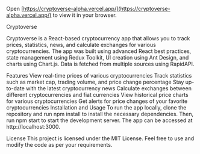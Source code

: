 
Open [https://cryptoverse-alpha.vercel.app/](https://cryptoverse-alpha.vercel.app/) to view it in your browser.


Cryptoverse


Cryptoverse is a React-based cryptocurrency app that allows you to track prices, statistics, news, and calculate exchanges for various cryptocurrencies. The app was built using advanced React best practices, state management using Redux Toolkit, UI creation using Ant Design, and charts using Chart.js. Data is fetched from multiple sources using RapidAPI.

Features
View real-time prices of various cryptocurrencies
Track statistics such as market cap, trading volume, and price change percentage
Stay up-to-date with the latest cryptocurrency news
Calculate exchanges between different cryptocurrencies and fiat currencies
View historical price charts for various cryptocurrencies
Get alerts for price changes of your favorite cryptocurrencies
Installation and Usage
To run the app locally, clone the repository and run npm install to install the necessary dependencies. Then, run npm start to start the development server. The app can be accessed at http://localhost:3000.

License
This project is licensed under the MIT License. Feel free to use and modify the code as per your requirements.


